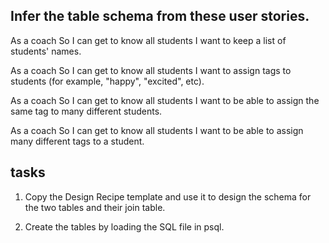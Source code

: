 ## Infer the table schema from these user stories.

As a coach
So I can get to know all students
I want to keep a list of students' names.

As a coach
So I can get to know all students
I want to assign tags to students (for example, "happy", "excited", etc).

As a coach
So I can get to know all students
I want to be able to assign the same tag to many different students.

As a coach
So I can get to know all students
I want to be able to assign many different tags to a student.

## tasks

1. Copy the Design Recipe template and use it to design the schema for the two tables and their join table.

2. Create the tables by loading the SQL file in psql.